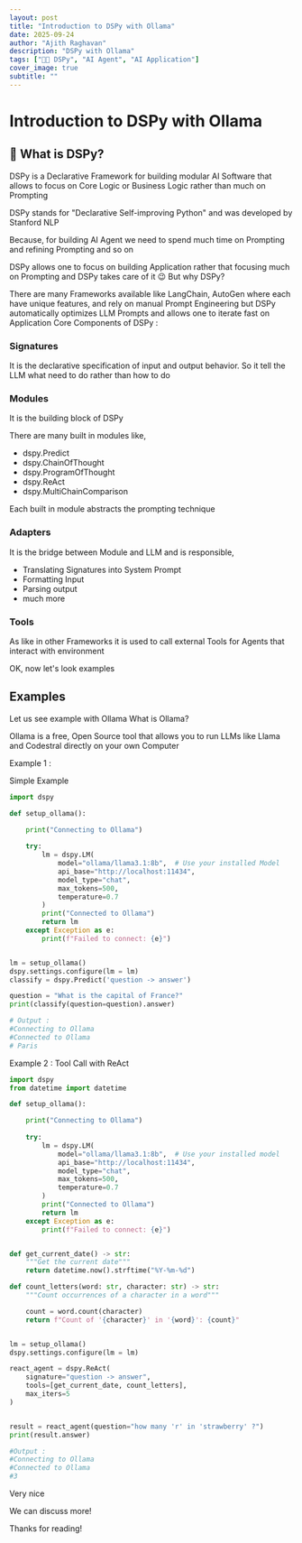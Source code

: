 ```yaml
---
layout: post
title: "Introduction to DSPy with Ollama"
date: 2025-09-24
author: "Ajith Raghavan"
description: "DSPy with Ollama"
tags: ["🧑‍💻 DSPy", "AI Agent", "AI Application"]
cover_image: true
subtitle: ""
---
```


# Introduction to DSPy with Ollama

## 🤔 What is DSPy?

DSPy is a Declarative Framework for building modular AI Software that allows to focus on Core Logic or Business Logic rather than much on Prompting

DSPy stands for "Declarative Self-improving Python" and was developed by Stanford NLP

Because, for building AI Agent we need to spend much time on Prompting and refining Prompting and so on

DSPy allows one to focus on building Application rather that focusing much on Prompting and DSPy takes care of it 😉
But why DSPy?

There are many Frameworks available like LangChain, AutoGen where each have unique features, and rely on manual Prompt Engineering but DSPy automatically optimizes LLM Prompts and allows one to iterate fast on Application
Core Components of DSPy :

### Signatures

It is the declarative specification of input and output behavior.  So it tell the LLM what need to do rather than how to do

### Modules

It is the building block of DSPy

There are many built in modules like,

- dspy.Predict
- dspy.ChainOfThought
- dspy.ProgramOfThought
- dspy.ReAct
- dspy.MultiChainComparison

Each built in module abstracts the prompting technique

### Adapters

It is the bridge between Module and LLM and is responsible,

- Translating Signatures into System Prompt
- Formatting Input
- Parsing output
- much more

### Tools

As like in other Frameworks it is used to call external Tools for Agents that interact with environment

OK, now let's look examples

## Examples

Let us see example with Ollama
What is Ollama?

Ollama is a free, Open Source tool that allows you to run LLMs like Llama and Codestral directly on your own Computer

Example 1 :

Simple Example

```python
import dspy

def setup_ollama():

    print("Connecting to Ollama")
    
    try:
        lm = dspy.LM(
            model="ollama/llama3.1:8b",  # Use your installed Model
            api_base="http://localhost:11434",
            model_type="chat",
            max_tokens=500,
            temperature=0.7
        )
        print("Connected to Ollama")
        return lm
    except Exception as e:
        print(f"Failed to connect: {e}")


lm = setup_ollama()
dspy.settings.configure(lm = lm)
classify = dspy.Predict('question -> answer')

question = "What is the capital of France?"
print(classify(question=question).answer)

# Output :
#Connecting to Ollama
#Connected to Ollama
# Paris
```

Example 2 : Tool Call with ReAct

```python
import dspy
from datetime import datetime

def setup_ollama():

    print("Connecting to Ollama")
    
    try:
        lm = dspy.LM(
            model="ollama/llama3.1:8b",  # Use your installed model
            api_base="http://localhost:11434",
            model_type="chat",
            max_tokens=500,
            temperature=0.7
        )
        print("Connected to Ollama")
        return lm
    except Exception as e:
        print(f"Failed to connect: {e}")


def get_current_date() -> str:
    """Get the current date"""
    return datetime.now().strftime("%Y-%m-%d")

def count_letters(word: str, character: str) -> str:
    """Count occurrences of a character in a word"""

    count = word.count(character)
    return f"Count of '{character}' in '{word}': {count}"


lm = setup_ollama()
dspy.settings.configure(lm = lm)

react_agent = dspy.ReAct(
    signature="question -> answer",
    tools=[get_current_date, count_letters],
    max_iters=5
)


result = react_agent(question="how many 'r' in 'strawberry' ?")
print(result.answer)

#Output :
#Connecting to Ollama
#Connected to Ollama
#3
```

Very nice

We can discuss more!


Thanks for reading!



